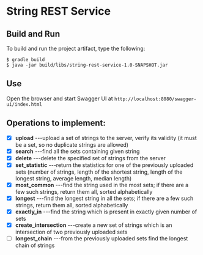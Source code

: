 String REST Service
=======================
Build and Run
-------------------------------
To build and run the project artifact, type the following:
```
$ gradle build
$ java -jar build/libs/string-rest-service-1.0-SNAPSHOT.jar
```
Use
-------------------------------
Open the browser and start Swagger UI at `http://localhost:8080/swagger-ui/index.html`

Operations to implement:
------------------------
- [x] **upload** ---upload a set of strings to the server, verify its validity (it must be a set, so no duplicate strings are allowed)
- [x] **search** ---find all the sets containing given string
- [x] **delete** ---delete the specified set of strings from the server
- [x] **set_statistic** ---return the statistics for one of the previously uploaded sets (number of strings, length of the shortest string, length of the longest string, average length, median length)
- [x] **most_common** ---find the string used in the most sets; if there are a few such strings, return them all, sorted alphabetically
- [x] **longest** ---find the longest string in all the sets; if there are a few such strings, return them all, sorted alphabetically
- [x] **exactly_in** ---find the string which is present in exactly given number of sets
- [x] **create_intersection** ---create a new set of strings which is an intersection of two previously uploaded sets
- [ ] **longest_chain** ---from the previously uploaded sets find the longest chain of strings